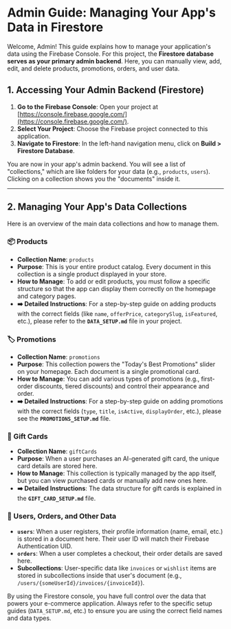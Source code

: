 # Admin Guide: Managing Your App's Data in Firestore

Welcome, Admin! This guide explains how to manage your application's data using the Firebase Console. For this project, the **Firestore database serves as your primary admin backend**. Here, you can manually view, add, edit, and delete products, promotions, orders, and user data.

## 1. Accessing Your Admin Backend (Firestore)

1.  **Go to the Firebase Console**: Open your project at [https://console.firebase.google.com/](https://console.firebase.google.com/).
2.  **Select Your Project**: Choose the Firebase project connected to this application.
3.  **Navigate to Firestore**: In the left-hand navigation menu, click on **Build > Firestore Database**.

You are now in your app's admin backend. You will see a list of "collections," which are like folders for your data (e.g., `products`, `users`). Clicking on a collection shows you the "documents" inside it.

---

## 2. Managing Your App's Data Collections

Here is an overview of the main data collections and how to manage them.

### 📦 Products

*   **Collection Name**: `products`
*   **Purpose**: This is your entire product catalog. Every document in this collection is a single product displayed in your store.
*   **How to Manage**: To add or edit products, you must follow a specific structure so that the app can display them correctly on the homepage and category pages.
*   **➡️ Detailed Instructions**: For a step-by-step guide on adding products with the correct fields (like `name`, `offerPrice`, `categorySlug`, `isFeatured`, etc.), please refer to the **`DATA_SETUP.md`** file in your project.

### 🏷️ Promotions

*   **Collection Name**: `promotions`
*   **Purpose**: This collection powers the "Today's Best Promotions" slider on your homepage. Each document is a single promotional card.
*   **How to Manage**: You can add various types of promotions (e.g., first-order discounts, tiered discounts) and control their appearance and order.
*   **➡️ Detailed Instructions**: For a step-by-step guide on adding promotions with the correct fields (`type`, `title`, `isActive`, `displayOrder`, etc.), please see the **`PROMOTIONS_SETUP.md`** file.

### 🎁 Gift Cards

*   **Collection Name**: `giftCards`
*   **Purpose**: When a user purchases an AI-generated gift card, the unique card details are stored here.
*   **How to Manage**: This collection is typically managed by the app itself, but you can view purchased cards or manually add new ones here.
*   **➡️ Detailed Instructions**: The data structure for gift cards is explained in the **`GIFT_CARD_SETUP.md`** file.

### 🧑 Users, Orders, and Other Data

*   **`users`**: When a user registers, their profile information (name, email, etc.) is stored in a document here. Their user ID will match their Firebase Authentication UID.
*   **`orders`**: When a user completes a checkout, their order details are saved here.
*   **Subcollections**: User-specific data like `invoices` or `wishlist` items are stored in subcollections inside that user's document (e.g., `/users/{someUserId}/invoices/{invoiceId}`).

By using the Firestore console, you have full control over the data that powers your e-commerce application. Always refer to the specific setup guides (`DATA_SETUP.md`, etc.) to ensure you are using the correct field names and data types.